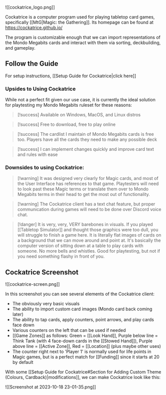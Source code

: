 ![[cockatrice_logo.png]]

Cockatrice is a computer program used for playing tabletop card games, specifically [[MtG|Magic: the Gathering]]. Its homepage can be found at https://cockatrice.github.io/

The program is customizable enough that we can import representations of the Mondo Megabits cards and interact with them via sorting, deckbuilding, and gameplay. 

## Follow the Guide

For setup instructions, [[Setup Guide for Cockatrice|click here]]

### Upsides to Using Cockatrice

While not a perfect fit given our use case, it is currently the ideal solution for playtesting my Mondo Megabits ruleset for these reasons:

 > [!success] Available on Windows, MacOS, and Linux distros
 
> [!success] Free to download, free to play online
 
> [!success] The cardlist I maintain of Mondo Megabits cards is free too. Players have all the cards they need to make any possible deck

> [!success]  I can implement changes quickly and improve card text and rules with ease

### Downsides to using Cockatrice:

> [!warning] It was designed very clearly for Magic cards, and most of the User Interface has references to that game. Playtesters will need to look past these Magic terms or translate them over to Mondo Megabits terms in their head to get the most out of functionality.

> [!warning] The Cockatrice client has a text chat feature, but proper communication during games will need to be done over Discord voice chat.

> [!danger] It is very, very, VERY barebones in visuals. If you played [[Tabletop Simulator]] and thought those graphics were too dull, you will struggle to finish a game here. It is literally flat images of cards on a background that we can move around and point at. It's basically the computer version of sitting down at a table to play cards with someone. No more bells and whistles. Good for playtesting, but not if you need something flashy in front of you.

## Cockatrice Screenshot

![[cockatrice-screen.png]]

In this screenshot you can see several elements of the Cockatrice client:

- The obviously very basic visuals
- The ability to import custom card images (Mondo card back coming later)
- The ability to tap cards, apply counters, point arrows, and play cards face down
- Various counters on the left that can be used if needed
- [[Game Zones]] as follows: Green = [[Look Hand]], Purple below line = Think Tank (with 4 face-down cards in the [[Stowed Hand]]), Purple above line = [[Active Zone]], Red = [[Location]] (plus maybe other uses)
- The counter right next to 'Player 1' is normally used for life points in Magic games, but is a perfect match for [[Funding]] since it starts at 20 by default


With some [[Setup Guide for Cockatrice#Section for Adding Custom Theme (Colours, Cardback)|modifications]], we can make Cockatrice look like this:

![[Screenshot at 2023-10-18 23-01-35.png]]


